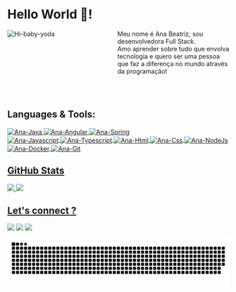 # Hello World  👋! 
<div style="display: inline_block">
<img align="left" alt="Hi-baby-yoda" src="https://media1.tenor.com/images/a53e378bb32fdbcabd28565ae799cfd5/tenor.gif" width="250" height="150">
<p>Meu nome é Ana Beatriz, sou desenvolvedora Full Stack.<br>Amo aprender sobre tudo que envolva tecnologia e quero ser uma pessoa que faz a diferença no mundo através da programação!</p>
<br>
</div>

<br>

## Languages & Tools:
<div style="display: inline_block; margin: auto;">
  <a href="https://github.com/anabalves">
  <img align="center" alt="Ana-Java" height="30" width="100" src="https://img.shields.io/badge/Java-FF0000?style=for-the-badge&logo=JAVA&logoColor=white">
  <img align="center" alt="Ana-Angular" height="30" width="100" src="https://img.shields.io/badge/Angular-FFFFFF?style=for-the-badge&logo=Angular&logoColor=FF0000">
  <img align="center" alt="Ana-Spring" height="30" width="100" src="https://img.shields.io/badge/Spring-8BC34A?style=for-the-badge&logo=Spring&logoColor=white">
<br>
  <img align="center" alt="Ana-Javascript" height="30" width="120" src="https://img.shields.io/badge/JavaScript-323330?style=for-the-badge&logo=javascript&logoColor=F7DF1E">
  <img align="center" alt="Ana-Typescript" height="30" width="120" src="https://img.shields.io/badge/Typescript-007acc?style=for-the-badge&logo=Typescript&logoColor=white">
  <img align="center" alt="Ana-Html" height="30" width="100" src="https://img.shields.io/badge/HTML5-E34F26?style=for-the-badge&logo=html5&logoColor=white">
  <img align="center" alt="Ana-Css" height="30" width="100" src="https://img.shields.io/badge/CSS3-1572B6?style=for-the-badge&logo=css3&logoColor=white">
  <img align="center" alt="Ana-NodeJs" height="30" width="100" src="https://img.shields.io/badge/Vue.js-FFFFFF?style=for-the-badge&logo=Vue.js">
<br>
  <img align="center" alt="Ana-Docker" height="30" width="100" src="https://img.shields.io/badge/-Docker-2CA5E0?style=for-the-badge&logo=docker&logoColor=white">
  <img align="center" alt="Ana-Git" height="30" width="80" src="https://img.shields.io/badge/Git-F05032?style=for-the-badge&logo=Git&logoColor=white">
</div>

## GitHub Stats
<div>
  <a href="https://github.com/anabalves">
  <img height="180em" src="https://github-readme-stats.vercel.app/api?username=anabalves&show_icons=true&theme=nightowl&include_all_commits=true&count_private=true"/>
  <img height="180em" src="https://github-readme-stats.vercel.app/api/top-langs/?username=anabalves&langs_count=8&theme=nightowl"/>
</div>

## Let's connect ?
<div> 
<a href="https://www.linkedin.com/in/ana-beatriz-barbosa-alves-775138197/"><img src="https://img.shields.io/badge/-LINKEDIN-0077B5?style=for-the-badge&logo=linkedin&logoColor=white"/></a>
<a href="https://discordapp.com/users/705530303615336520/"><img src="https://img.shields.io/badge/-DISCORD-7289da?style=for-the-badge&logo=discord&logoColor=white"/></a>
<a href="mailto:ana.alves41@fatec.sp.gov.br"><img src="https://img.shields.io/badge/-Email-%23333?style=for-the-badge&logo=gmail&logoColor=white"/></a>
</div>


![Snake animation](https://github.com/anabalves/anabalves/blob/output/github-contribution-grid-snake.svg) 
